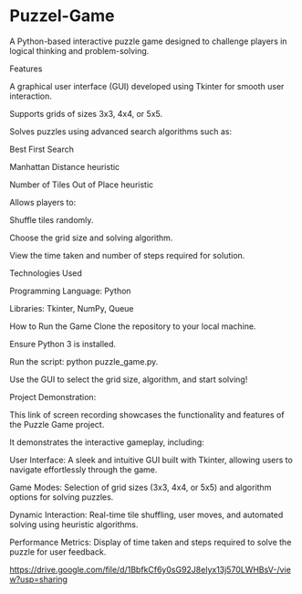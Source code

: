 # Puzzel-Game

A Python-based interactive puzzle game designed to challenge players in logical thinking and problem-solving.

Features

A graphical user interface (GUI) developed using Tkinter for smooth user interaction.

Supports grids of sizes 3x3, 4x4, or 5x5.

Solves puzzles using advanced search algorithms such as:

Best First Search

Manhattan Distance heuristic

Number of Tiles Out of Place heuristic

Allows players to:

Shuffle tiles randomly.

Choose the grid size and solving algorithm.

View the time taken and number of steps required for solution.

Technologies Used

Programming Language: Python

Libraries: Tkinter, NumPy, Queue

How to Run the Game
Clone the repository to your local machine.

Ensure Python 3 is installed.

Run the script: python puzzle_game.py.

Use the GUI to select the grid size, algorithm, and start solving!

Project Demonstration:

This link of screen recording showcases the functionality and features of the Puzzle Game project. 

It demonstrates the interactive gameplay, including:

User Interface: A sleek and intuitive GUI built with Tkinter, allowing users to navigate effortlessly through the game.

Game Modes: Selection of grid sizes (3x3, 4x4, or 5x5) and algorithm options for solving puzzles.

Dynamic Interaction: Real-time tile shuffling, user moves, and automated solving using heuristic algorithms.

Performance Metrics: Display of time taken and steps required to solve the puzzle for user feedback.

https://drive.google.com/file/d/1BbfkCf6y0sG92J8elyx13j570LWHBsV-/view?usp=sharing

